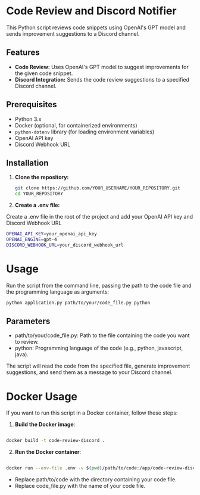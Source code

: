 # Code Review and Discord Notifier

This Python script reviews code snippets using OpenAI's GPT model and sends improvement suggestions to a Discord channel.

## Features

- **Code Review:** Uses OpenAI's GPT model to suggest improvements for the given code snippet.
- **Discord Integration:** Sends the code review suggestions to a specified Discord channel.

## Prerequisites

- Python 3.x
- Docker (optional, for containerized environments)
- `python-dotenv` library (for loading environment variables)
- OpenAI API key
- Discord Webhook URL

## Installation

1. **Clone the repository:**

   ```bash
   git clone https://github.com/YOUR_USERNAME/YOUR_REPOSITORY.git
   cd YOUR_REPOSITORY
    ```
2. **Create a .env file:**

Create a .env file in the root of the project and add your OpenAI API key and Discord Webhook URL

```bash
OPENAI_API_KEY=your_openai_api_key
OPENAI_ENGINE=gpt-4
DISCORD_WEBHOOK_URL=your_discord_webhook_url
```

# Usage

Run the script from the command line, passing the path to the code file and the programming language as arguments:

```bash
python application.py path/to/your/code_file.py python
```

## Parameters

* path/to/your/code_file.py: Path to the file containing the code you want to review.
* python: Programming language of the code (e.g., python, javascript, java).

The script will read the code from the specified file, generate improvement suggestions, and send them as a message to your Discord channel.

# Docker Usage

If you want to run this script in a Docker container, follow these steps:

1. **Build the Docker image**:

```bash

docker build -t code-review-discord .

```

2. **Run the Docker container**:

```bash

docker run --env-file .env -v $(pwd)/path/to/code:/app/code-review-discord code-review-discord python /app/code-review-discord/application.py /app/code-review-discord/code_file.py python
```

* Replace path/to/code with the directory containing your code file.
* Replace code_file.py with the name of your code file.